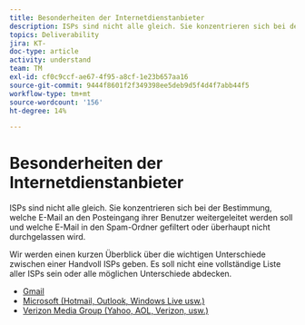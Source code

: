 ```yaml
---
title: Besonderheiten der Internetdienstanbieter
description: ISPs sind nicht alle gleich. Sie konzentrieren sich bei der Bestimmung, welche E-Mail an den Posteingang ihrer Benutzer weitergeleitet werden soll und welche E-Mail in den Spam-Ordner gefiltert oder überhaupt nicht durchgelassen wird. Wir werden einen kurzen Überblick über die wichtigen Unterschiede zwischen einer Handvoll ISPs geben. Es soll nicht eine vollständige Liste aller ISPs sein oder alle möglichen Unterschiede abdecken.
topics: Deliverability
jira: KT-
doc-type: article
activity: understand
team: TM
exl-id: cf0c9ccf-ae67-4f95-a8cf-1e23b657aa16
source-git-commit: 9444f8601f2f349398ee5deb9d5f4d4f7abb44f5
workflow-type: tm+mt
source-wordcount: '156'
ht-degree: 14%

---
```


# Besonderheiten der Internetdienstanbieter

ISPs sind nicht alle gleich. Sie konzentrieren sich bei der Bestimmung, welche E-Mail an den Posteingang ihrer Benutzer weitergeleitet werden soll und welche E-Mail in den Spam-Ordner gefiltert oder überhaupt nicht durchgelassen wird.

Wir werden einen kurzen Überblick über die wichtigen Unterschiede zwischen einer Handvoll ISPs geben. Es soll nicht eine vollständige Liste aller ISPs sein oder alle möglichen Unterschiede abdecken.

* [Gmail](./gmail.md)
* [Microsoft (Hotmail, Outlook, Windows Live usw.)](./microsoft.md)
* [Verizon Media Group (Yahoo, AOL, Verizon, usw.)](./verizon-media-group.md)
